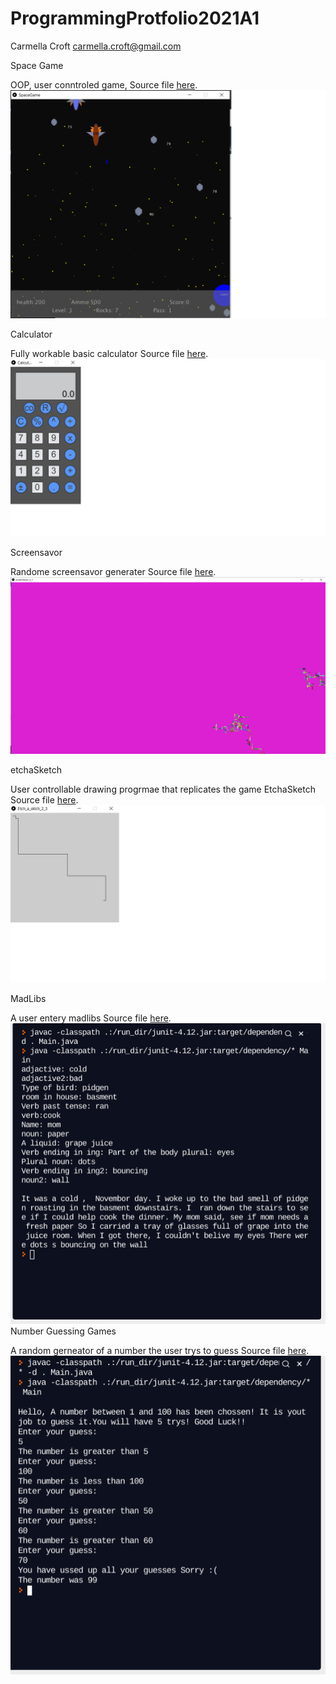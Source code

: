 # ProgrammingProtfolio2021A1
Carmella Croft
carmella.croft@gmail.com

Space Game

OOP, user conntroled game, Source file [here](https://github.com/CarmellaCroft/ProgrammingProtfolio2021A1/tree/gh-pages/src/SpaceGame).
![SpaceGame](https://github.com/CarmellaCroft/ProgrammingProtfolio2021A1/blob/gh-pages/Images/SpaceGameSS2.png?raw=true)

Calculator

Fully workable basic calculator  Source file [here](https://github.com/CarmellaCroft/ProgrammingProtfolio2021A1/blob/gh-pages/src/Calcutalor.pde).
![Calculator](https://github.com/CarmellaCroft/ProgrammingProtfolio2021A1/blob/gh-pages/Images/CaculatorSS1p.png?raw=true)

Screensavor

Randome screensavor generater Source file [here](https://github.com/CarmellaCroft/ProgrammingProtfolio2021A1/blob/gh-pages/src/screenSaver_5_1.pde).
![Screensavor](https://github.com/CarmellaCroft/ProgrammingProtfolio2021A1/blob/gh-pages/Images/ScreenSavorSS1p.png?raw=true)

etchaSketch

User controllable drawing progrmae that replicates the game EtchaSketch Source file [here](https://github.com/CarmellaCroft/ProgrammingProtfolio2021A1/blob/gh-pages/src/EtchaSketch_2_2.pde).
![Etchasketch](https://github.com/CarmellaCroft/ProgrammingProtfolio2021A1/blob/gh-pages/Images/EtchasktchSS1p.png?raw=true)

MadLibs

A user entery madlibs Source file [here](https://github.com/CarmellaCroft/ProgrammingProtfolio2021A1/blob/gh-pages/src/mad_libes.pde).
![madlibs](https://github.com/CarmellaCroft/ProgrammingProtfolio2021A1/blob/gh-pages/Images/mad%20libs2021-05-24%202.56.45%20PM.png?raw=true)
Number Guessing Games

A random gerneator of a number the user trys to guess   Source file [here](https://github.com/CarmellaCroft/ProgrammingProtfolio2021A1/blob/gh-pages/src/number_guessin/number_guessin.pde).
![nuberguesser](https://github.com/CarmellaCroft/ProgrammingProtfolio2021A1/blob/gh-pages/Images/number%20guessing%20game%202021-05-24%203.15.26%20PM.png?raw=true)


